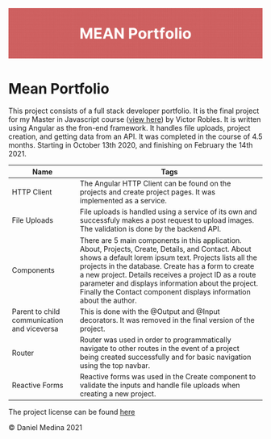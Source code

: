 ![Repository Banner](https://raw.githubusercontent.com/dnrm/dnrm/master/img/Blue%20and%20Orange%20COVID-19%20Friendly%20Corporate%20Healthcare%20and%20Medical%20X-Frame%20Banner.png)
# Mean Portfolio

This project consists of a full stack developer portfolio. It is the final project for my Master in Javascript course ([view here](https://www.udemy.com/course/master-en-javascript-aprender-js-jquery-angular-nodejs-y-mas/)) by Victor Robles. It is written using Angular as the fron-end framework. It handles file uploads, project creation, and getting data from an API. It was completed in the course of 4.5 months. Starting in October 13th 2020, and finishing on February the 14th 2021.

|Name                                       |Tags                                                                                                                                                                                                                                                                                                                                                                                                   |
|-------------------------------------------|-------------------------------------------------------------------------------------------------------------------------------------------------------------------------------------------------------------------------------------------------------------------------------------------------------------------------------------------------------------------------------------------------------|
|HTTP Client                                |The Angular HTTP Client can be found on the projects and create project pages. It was implemented as a service.                                                                                                                                                                                                                                                                                        |
|File Uploads                               |File uploads is handled using a service of its own and successfuly makes a post request to upload images. The validation is done by the backend API.                                                                                                                                                                                                                                                   |
|Components                                 |There are 5 main components in this application. About, Projects, Create, Details, and Contact. About shows a default lorem ipsum text. Projects lists all the projects in the database. Create has a form to create a new project. Details receives a project ID as a route parameter and displays information about the project. Finally the Contact component displays information about the author.|
|Parent to child communication and viceversa|This is done with the @Output and @Input decorators. It was removed in the final version of the project.                                                                                                                                                                                                                                                                                               |
|Router                                     |Router was used in order to programmatically navigate to other routes in the event of a project being created successfully and for basic navigation using the top navbar.                                                                                                                                                                                                                              |
|Reactive Forms                             |Reactive forms was used in the Create component to validate the inputs and handle file uploads when creating a new project.                                                                                                                                                                                                                                                                            |


The project license can be found [here](https://github.com/dnrm/mean-portfolio/blob/master/LICENSE)

©  Daniel Medina 2021
